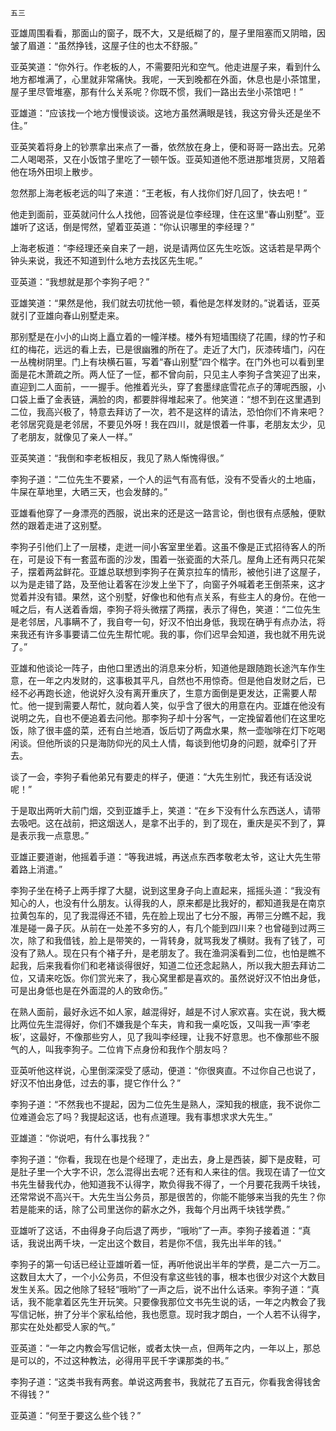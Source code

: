     五三 

   亚雄周围看看，那面山的窗子，既不大，又是纸糊了的，屋子里阻塞而又阴暗，因皱了眉道：“虽然挣钱，这屋子住的也太不舒服。”

   亚英笑道：“你外行。作老板的人，不需要阳光和空气。他走进屋子来，看到什么地方都堆满了，心里就非常痛快。我呢，一天到晚都在外面，休息也是小茶馆里，屋子里尽管堆塞，那有什么关系呢？你既不惯，我们一路出去坐小茶馆吧！”

   亚雄道：“应该找一个地方慢慢谈谈。这地方虽然满眼是钱，我这穷骨头还是坐不住。”

   亚英笑着将身上的钞票拿出来点了一番，依然放在身上，便和哥哥一路出去。兄弟二人喝喝茶，又在小饭馆子里吃了一顿午饭。亚英知道他不愿进那堆货房，又陪着他在场外田坝上散步。

   忽然那上海老板老远的叫了来道：“王老板，有人找你们好几回了，快去吧！”

   他走到面前，亚英就问什么人找他，回答说是位李经理，住在这里“春山别墅”。亚雄听了这话，倒是愕然，望着亚英道：“你认识哪里的李经理？”

   上海老板道：“李经理还亲自来了一趟，说是请两位区先生吃饭。这话若是早两个钟头来说，我还不知道到什么地方去找区先生呢。”

   亚英道：“我想就是那个李狗子吧？”

   亚雄笑道：“果然是他，我们就去叨扰他一顿，看他是怎样发财的。”说着话，亚英就引了亚雄向春山别墅走来。

   那别墅是在小小的山岗上矗立着的一幢洋楼。楼外有短墙围绕了花圃，绿的竹子和红的梅花，远远的看上去，已是很幽雅的所在了。走近了大门，灰漆砖墙门，闪在一丛槐树阴里。门上有块横石匾，写着“春山别墅”四个楷字。在门外也可以看到里面是花木萧疏之所。两人怔了一怔，都不曾向前，只见主人李狗子含笑迎了出来，直迎到二人面前，一一握手。他推着光头，穿了套墨绿底雪花点子的薄呢西服，小口袋上垂了金表链，满脸的肉，都要胖得堆起来了。他笑道：“想不到在这里遇到二位，我高兴极了，特意去拜访了一次，若不是这样的请法，恐怕你们不肯来吧？老邻居究竟是老邻居，不要见外呀！我在四川，就是恨着一件事，老朋友太少，见了老朋友，就像见了亲人一样。”

   亚英笑道：“我倒和李老板相反，我见了熟人惭愧得很。”

   李狗子道：“二位先生不要紧，一个人的运气有高有低，没有不受香火的土地庙，牛屎在草地里，大晒三天，也会发酵的。”

   亚雄看他穿了一身漂亮的西服，说出来的还是这一路言论，倒也很有点感触，便默然的跟着走进了这别墅。

   李狗子引他们上了一层楼，走迸一间小客室里坐着。这虽不像是正式招待客人的所在，可是设下有一套蓝布面的沙发，围着一张瓷面的大茶几。屋角上还有两只花架子，摆着两盆鲜花。亚雄总联想到李狗子在黄京拉车的情形，被他引进了这屋子，以为是走错了路，及至他让着客在沙发上坐下了，向窗子外喊着老王倒茶来，这才觉着并没有错。果然，这个别墅，好像也和他有点关系，有些主人的身份。在他一喊之后，有人送着香烟，李狗子将头微摆了两摆，表示了得色，笑道：“二位先生是老邻居，凡事瞒不了，我自夸一句，好汉不怕出身低，我现在确乎有点办法，将来我还有许多事要请二位先生帮忙呢。我的事，你们迟早会知道，我也就不用先说了。”

   亚雄和他谈论一阵子，由他口里透出的消息来分析，知道他是跟随跑长途汽车作生意，在一年之内发财的，这事极其平凡，自然也不用惊奇。但是他自发财之后，已经不必再跑长途，他说好久没有离开重庆了，生意方面倒是更发达，正需要人帮忙。他一提到需要人帮忙，就向着人笑，似乎含了很大的用意在内。亚雄在他没有说明之先，自也不便追着去问他。那李狗子却十分客气，一定挽留着他们在这里吃饭，除了很丰盛的菜，还有白兰地酒，饭后切了两盘水果，熬一壶咖啡在灯下吃喝闲谈。但他所谈的只是海防仰光的风土人情，每谈到他切身的问题，就牵引了开去。

   谈了一会，李狗子看他弟兄有要走的样子，便道：“大先生别忙，我还有话没说呢！”

   于是取出两听大前门烟，交到亚雄手上，笑道：“在乡下没有什么东西送人，请带去吸吧。这在战前，把这烟送人，是拿不出手的，到了现在，重庆是买不到了，算是表示我一点意思。”

   亚雄正要道谢，他摇着手道：“等我进城，再送点东西孝敬老太爷，这让大先生带着路上消遣。”

   李狗子坐在椅子上两手撑了大腿，说到这里身子向上直起来，摇摇头道：“我没有知心的人，也没有什么朋友。认得我的人，原来都是比我好的，都知道我是在南京拉黄包车的，见了我混得还不错，先在脸上现出了七分不服，再带三分瞧不起，我准是碰一鼻子灰。从前在一处差不多穷的人，有几个能到四川来？也曾碰到过两三次，除了和我借钱，脸上是带笑的，一背转身，就骂我发了横财。我有了钱了，可没有了熟人。现在只有个褚子升，是老朋友了。我在渔洞溪看到二位，也怕是瞧不起我，后来我看你们和老褚谈得很好，知道二位还念起熟人，所以我大胆去拜访二位，又请来吃饭。你们赏光来了，我心窝里都是喜欢的。虽然说好汉不怕出身低，可是出身低也是在外面混的人的致命伤。”

   在熟人面前，最好永远不如人家，越混得好，越是不讨人家欢喜。实在说，我大概比两位先生混得好，你们不嫌我是个车夫，肯和我一桌吃饭，又叫我一声‘李老板’，这最好，不像那些穷人，见了我叫李经理，让我不好意思。也不像那些不服气的人，叫我李狗子。二位肯下点身份和我作个朋友吗？

   亚英听他这样说，心里倒深深受了感动，便道：“你很爽直。不过你自己也说了，好汉不怕出身低，过去的事，提它作什么？”

   李狗子道：“不然我也不提起，因为二位先生是熟人，深知我的根底，我不说你二位难道会忘了吗？我提起这话，也有点道理。我有事想求求大先生。”

   亚雄道：“你说吧，有什么事找我？”

   李狗子道：“你看，我现在也是个经理了，走出去，身上是西装，脚下是皮鞋，可是肚子里一个大字不识，怎么混得出去呢？还有和人来往的信。我现在请了一位文书先生替我代办，他知道我不认得字，欺负得我不得了，一个月要花我两千块钱，还常常说不高兴干。大先生当公务员，那是很苦的，你能不能够来当我的先生？你若是能来的话，除了公司里送你的薪水之外，我每个月出两千块钱学费。”

   亚雄听了这话，不由得身子向后退了两步，“哦哟”了一声。李狗子接着道：“真话，我说出两千块，一定出这个数目，若是你不信，我先出半年的钱。”

   李狗子的第一句话已经让亚雄听着一怔，再听他说出半年的学费，是二六一万二。这数目太大了，一个小公务员，不但没有拿这些钱的事，根本也很少对这个大数目发生关系。因之他除了轻轻“哦哟”了一声之后，说不出什么话来。李狗子道：“真话，我不能拿着区先生开玩笑。只要像我那位文书先生说的话，一年之内教会了我写信记帐，拚了分半个家私给他，我也愿意。现时我才朗白，一个人若不认得字，那实在处处都受人家的气。”

   亚英道：“一年之内教会写信记帐，或者太快一点，但两年之内，一年以上，那总是可以的，不过这种教法，必得用平民千字课那类的书。”

   李狗子道：“这类书我有两套。单说这两套书，我就花了五百元，你看我舍得钱舍不得钱？”

   亚英道：“何至于要这么些个钱？”

